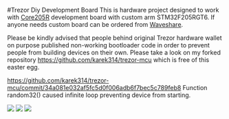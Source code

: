 #Trezor Diy Development Board
This is hardware project designed to work with <a href="http://www.waveshare.com/wiki/Core205R">Core205R</a> development board with custom arm STM32F205RGT6.
If anyone needs custom board can be ordered from <a href="http://www.waveshare.com/">Waveshare</a>.

Please be kindly advised that people behind original Trezor hardware wallet on purpose published non-working bootloader code in order to prevent people from building devices on their own.
Please take a look on my forked repository https://github.com/karek314/trezor-mcu which is free of this easter egg.

https://github.com/karek314/trezor-mcu/commit/34a081e032af5fc5d0f006adb6f7bec5c789feb8
Function random32() caused infinite loop preventing device from starting.


![](https://github.com/karek314/trezor-diy-development-board/blob/master/photo.png?raw=true)
![](https://github.com/karek314/trezor-diy-development-board/blob/master/schematic.png?raw=true)
![](https://github.com/karek314/trezor-diy-development-board/blob/master/board.png?raw=true)
